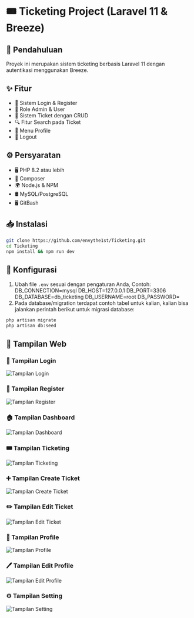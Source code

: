 # 🎟️ Ticketing Project (Laravel 11 & Breeze)

## 📌 Pendahuluan

Proyek ini merupakan sistem ticketing berbasis Laravel 11 dengan autentikasi menggunakan Breeze.

## ✨ Fitur

-   🔐 Sistem Login & Register
-   👥 Role Admin & User
-   🎫 Sistem Ticket dengan CRUD
-   🔍 Fitur Search pada Ticket
-   👤 Menu Profile
-   🚪 Logout

## ⚙️ Persyaratan

-   🖥️ PHP 8.2 atau lebih
-   🎼 Composer
-   🌍 Node.js & NPM
-   🛢️ MySQL/PostgreSQL
-   🖥️ GitBash

## 📥 Instalasi

```bash
git clone https://github.com/envythe1st/Ticketing.git
cd Ticketing
npm install && npm run dev
```

## 🔧 Konfigurasi

1. Ubah file `.env` sesuai dengan pengaturan Anda, Contoh:
   DB_CONNECTION=mysql
   DB_HOST=127.0.0.1
   DB_PORT=3306
   DB_DATABASE=db_ticketing
   DB_USERNAME=root
   DB_PASSWORD=
2. Pada database/migration terdapat contoh tabel untuk kalian, kalian bisa jalankan perintah berikut untuk migrasi database:

```bash
php artisan migrate
php artisan db:seed
```

## 🎨 Tampilan Web

### 🔑 Tampilan Login

![Tampilan Login](public/image/login.png)

### 📝 Tampilan Register

![Tampilan Register](public/image/register.png)

### 🏠 Tampilan Dashboard

![Tampilan Dashboard](public/image/dashboard.png)

### 🎟️ Tampilan Ticketing

![Tampilan Ticketing](public/image/Ticketing.png)

### ➕ Tampilan Create Ticket

![Tampilan Create Ticket](public/image/create_ticket.png)

### ✏️ Tampilan Edit Ticket

![Tampilan Edit Ticket](public/image/edit_ticket.png)

### 👤 Tampilan Profile

![Tampilan Profile](public/image/profile.png)

### 🖊️ Tampilan Edit Profile

![Tampilan Edit Profile](public/image/edit_profile.png)

### ⚙️ Tampilan Setting

![Tampilan Setting](public/image/setting.png)
